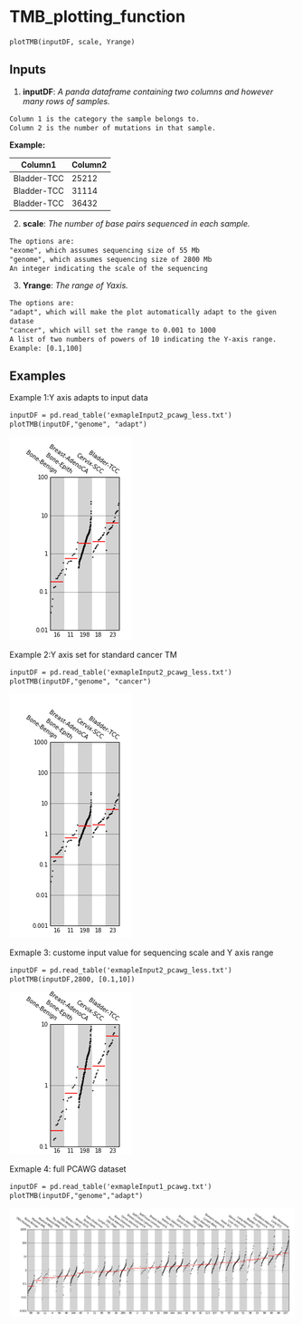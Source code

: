 # TMB_plotting_function

```
plotTMB(inputDF, scale, Yrange)
```
## Inputs

1. **inputDF**:  *A panda dataframe containing two columns and however many rows of samples.* 
```
Column 1 is the category the sample belongs to. 
Column 2 is the number of mutations in that sample.
```            
**Example:**

| Column1 | Column2 |
|-------------|-------|
| Bladder-TCC | 25212 |
| Bladder-TCC | 31114 |
| Bladder-TCC | 36432 |
    

2. **scale**:  *The number of base pairs sequenced in each sample.*
```
The options are: 
"exome", which assumes sequencing size of 55 Mb
"genome", which assumes sequencing size of 2800 Mb
An integer indicating the scale of the sequencing
```
3. **Yrange**:  *The range of Yaxis.*
```
The options are:
"adapt", which will make the plot automatically adapt to the given datase
"cancer", which will set the range to 0.001 to 1000
A list of two numbers of powers of 10 indicating the Y-axis range. Example: [0.1,100]
```

## Examples
Example 1:Y axis adapts to input data
```
inputDF = pd.read_table('exmapleInput2_pcawg_less.txt')
plotTMB(inputDF,"genome", "adapt")
```
![Alt text](plots/E1_adapt.png?raw=true "Example 1:Y axis adapts to input data")


Example 2:Y axis set for standard cancer TM
```
inputDF = pd.read_table('exmapleInput2_pcawg_less.txt')
plotTMB(inputDF,"genome", "cancer")
```
![Alt text](plots/E1_cancer.png?raw=true "Example 2:Y axis set for standard cancer TMB")


Exmaple 3: custome input value for sequencing scale and Y axis range
```
inputDF = pd.read_table('exmapleInput2_pcawg_less.txt')
plotTMB(inputDF,2800, [0.1,10])
```
![Alt text](plots/E1_list.png?raw=true "Exmaple 3: custome input value for sequencing scale and Y axis range")


Exmaple 4: full PCAWG dataset
```
inputDF = pd.read_table('exmapleInput1_pcawg.txt')
plotTMB(inputDF,"genome","adapt")
```
![Alt text](plots/E2_adapt.png?raw=true "Exmaple 4: full PCAWG dataset")
